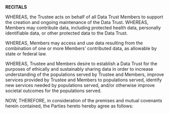 ## 
**RECITALS**

WHEREAS, the Trustee acts on behalf of all Data Trust Members to support the creation and ongoing maintenance of the Data Trust. WHEREAS, Members may contribute data, including protected health data, personally identifiable data, or other protected data to the Data Trust.

WHEREAS, Members may access and use data resulting from the combination of one or more Members’ contributed data, as allowable by state or federal law. 

WHEREAS, Trustee and Members desire to establish a Data Trust for the purposes of ethically and sustainably sharing data in order to increase understanding of the populations served by Trustee and Members, improve services provided by Trustee and Members to populations served, identify new services needed by populations served, and/or otherwise improve societal outcomes for the populations served.

NOW, THEREFORE, in consideration of the premises and mutual covenants herein contained, the Parties hereto hereby agree as follows:
